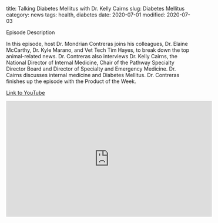 title: Talking Diabetes Mellitus with Dr. Kelly Cairns
slug: Diabetes Mellitus
category: news
tags: health, diabetes
date: 2020-07-01
modified: 2020-07-03

Episode Description 

In this episode, host Dr. Mondrian Contreras joins his colleagues, Dr. Elaine McCarthy, Dr. Kyle Marano, and Vet Tech Tim Hayes, to break down the top animal-related news. Dr. Contreras also interviews Dr. Kelly Cairns, the National Director of Internal Medicine, Chair of the Pathway Specialty Director Board and Director of Specialty and Emergency Medicine. Dr. Cairns discusses internal medicine and Diabetes Mellitus. Dr. Contreras finishes up the episode with the Product of the Week.

[Link to YouTube](https://youtu.be/2PUu8xY1mKg)

<iframe width="560" height="315" src="https://www.youtube.com/embed/2PUu8xY1mKg" frameborder="0" allow="accelerometer; autoplay; encrypted-media; gyroscope; picture-in-picture" allowfullscreen></iframe>
